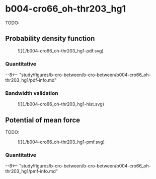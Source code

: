 # b004-cro66_oh-thr203_hg1

TODO:

<div id="rogfp-view" class="mol-container"></div>
<script>
var uri = 'https://files.rcsb.org/view/1jc0.pdb';
jQuery.ajax( uri, {
    success: function(data) {
        // https://3dmol.org/doc/GLViewer.html
        let viewer = $3Dmol.createViewer(
            document.querySelector('#rogfp-view'),
            { backgroundAlpha: '0.0' }
        );
        let resi1 = 66;
        let atom1Name = "OH";
        let resi2 = 203;
        let atom2Name = "HG1";
        viewer.addModel( data, 'pdb' );
        viewer.setStyle({chain: 'A'}, {cartoon: {color: 'spectrum', opacity: 0.65}});
        viewer.setStyle({chain: 'A', resi: 66}, {stick: {}, cartoon: {color: "spectrum", opacity: 0.65}});
        viewer.setStyle({chain: 'A', resi: 145}, {stick: {}, cartoon: {color: "spectrum", opacity: 0.65}});
        viewer.setStyle({chain: 'A', resi: 146}, {stick: {}, cartoon: {color: "spectrum", opacity: 0.65}});
        viewer.setStyle({chain: 'A', resi: 147}, {stick: {}, cartoon: {color: "spectrum", opacity: 0.65}});
        viewer.setStyle({chain: 'A', resi: 148}, {stick: {}, cartoon: {color: "spectrum", opacity: 0.65}});
        viewer.setStyle({chain: 'A', resi: 203}, {stick: {}, cartoon: {color: "spectrum", opacity: 0.65}});
        viewer.setStyle({chain: 'A', resi: 204}, {stick: {}, cartoon: {color: "spectrum", opacity: 0.65}});
        viewer.setStyle({chain: 'A', resi: 205}, {stick: {}, cartoon: {color: "spectrum", opacity: 0.65}});
        viewer.setStyle({chain: 'A', resi: 222}, {stick: {}, cartoon: {color: "spectrum", opacity: 0.65}});
        viewer.setStyle({chain: 'B'}, {});
        viewer.setStyle({chain: 'C'}, {});
        viewer.setView([ -181.58016803967132, -10.097845849984184, -44.81033557122673, 102.98523157925786, 0.8939779197574478, 0.11746545337779424, -0.038966318576647306, -0.43068198507190475 ]);
        viewer.setClickable({}, true, function(atom,viewer,event,container) {
            console.log(viewer.getView());
        });
        viewer.render();
    },
    error: function(hdr, status, err) {
        console.error( "Failed to load " + uri + ": " + err );
    },
});
</script>

## Probability density function

<figure markdown>
![](./b004-cro66_oh-thr203_hg1-pdf.svg)
</figure>

### Quantitative

--8<-- "study/figures/b-cro-between/b-cro-between/b004-cro66_oh-thr203_hg1/pdf-info.md"

### Bandwidth validation

<figure markdown>
![](./b004-cro66_oh-thr203_hg1-hist.svg)
</figure>

## Potential of mean force

TODO:

<figure markdown>
![](./b004-cro66_oh-thr203_hg1-pmf.svg)
</figure>

### Quantitative

--8<-- "study/figures/b-cro-between/b-cro-between/b004-cro66_oh-thr203_hg1/pmf-info.md"
